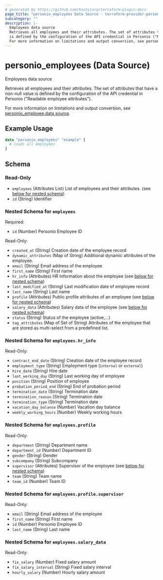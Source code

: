 ```yaml
---
# generated by https://github.com/hashicorp/terraform-plugin-docs
page_title: "personio_employees Data Source - terraform-provider-personio"
subcategory: ""
description: |-
  Employees data source
  Retrieves all employees and their attributes. The set of attributes that have a non-null value
  is defined by the configuration of the API credential in Personio ("Readable employee attributes").
  For more information on limitations and output conversion, see personio_employee data source ./employee.
---
```


# personio_employees (Data Source)

Employees data source

Retrieves all employees and their attributes. The set of attributes that have a non-null value
is defined by the configuration of the API credential in Personio ("Readable employee attributes").

For more information on limitations and output conversion, see [personio_employee data source](./employee).

## Example Usage

```terraform
data "personio_employees" "example" {
  # loads all employees
}
```

<!-- schema generated by tfplugindocs -->
## Schema

### Read-Only

- `employees` (Attributes List) List of employees and their attributes. (see [below for nested schema](#nestedatt--employees))
- `id` (String) Identifier

<a id="nestedatt--employees"></a>
### Nested Schema for `employees`

Required:

- `id` (Number) Personio Employee ID

Read-Only:

- `created_at` (String) Creation date of the employee record
- `dynamic_attributes` (Map of String) Additional dynamic attributes of the employee.
- `email` (String) Email address of the employee
- `first_name` (String) First name
- `hr_info` (Attributes) HR Information about the employee (see [below for nested schema](#nestedatt--employees--hr_info))
- `last_modified_at` (String) Last modification date of employee record
- `last_name` (String) Last name
- `profile` (Attributes) Public profile attributes of an employee (see [below for nested schema](#nestedatt--employees--profile))
- `salary_data` (Attributes) Salary data of the employee (see [below for nested schema](#nestedatt--employees--salary_data))
- `status` (String) Status of the employee (active,...)
- `tag_attributes` (Map of Set of String) Attributes of the employee that are stored as multi-select from a predefined list.

<a id="nestedatt--employees--hr_info"></a>
### Nested Schema for `employees.hr_info`

Read-Only:

- `contract_end_date` (String) Creation date of the employee record
- `employment_type` (String) Employment type (`internal` or `external`)
- `hire_date` (String) Hire date
- `last_working_day` (String) Last working day of employee
- `position` (String) Position of employee
- `probation_period_end` (String) End of probation period
- `termination_date` (String) Termination date
- `termination_reason` (String) Termination date
- `termination_type` (String) Termination date
- `vacation_day_balance` (Number) Vacation day balance
- `weekly_working_hours` (Number) Weekly working hours


<a id="nestedatt--employees--profile"></a>
### Nested Schema for `employees.profile`

Read-Only:

- `department` (String) Department name
- `department_id` (Number) Department ID
- `gender` (String) Gender
- `subcompany` (String) Subcompany
- `supervisor` (Attributes) Supervisor of the employee (see [below for nested schema](#nestedatt--employees--profile--supervisor))
- `team` (String) Team name
- `team_id` (Number) Team ID

<a id="nestedatt--employees--profile--supervisor"></a>
### Nested Schema for `employees.profile.supervisor`

Read-Only:

- `email` (String) Email address of the employee
- `first_name` (String) First name
- `id` (Number) Personio Employee ID
- `last_name` (String) Last name



<a id="nestedatt--employees--salary_data"></a>
### Nested Schema for `employees.salary_data`

Read-Only:

- `fix_salary` (Number) Fixed salary amount
- `fix_salary_interval` (String) Fixed salary interval
- `hourly_salary` (Number) Hourly salary amount


